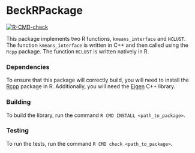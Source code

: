 # BeckRPackage

<!-- badges: start -->
[![R-CMD-check](https://github.com/cjb873/BeckRPackage/actions/workflows/R-CMD-check.yaml/badge.svg)](https://github.com/cjb873/BeckRPackage/actions/workflows/R-CMD-check.yaml)
<!-- badges: end -->


This package implements two R functions, `kmeans_interface` and `HCLUST`. The function `kmeans_interface` is written in C++ and then called using the `Rcpp` package. 
The function `HCLUST` is written natively in R.

### Dependencies
To ensure that this package will correctly build, you will need to install the [Rcpp](https://www.rcpp.org/) package in R. Additionally, you will need the 
[Eigen](https://eigen.tuxfamily.org/index.php?title=Main_Page) C++ library. 

### Building
To build the library, run the command `R CMD INSTALL <path_to_package>`.

### Testing
To run the tests, run the command `R CMD check <path_to_package>`.


